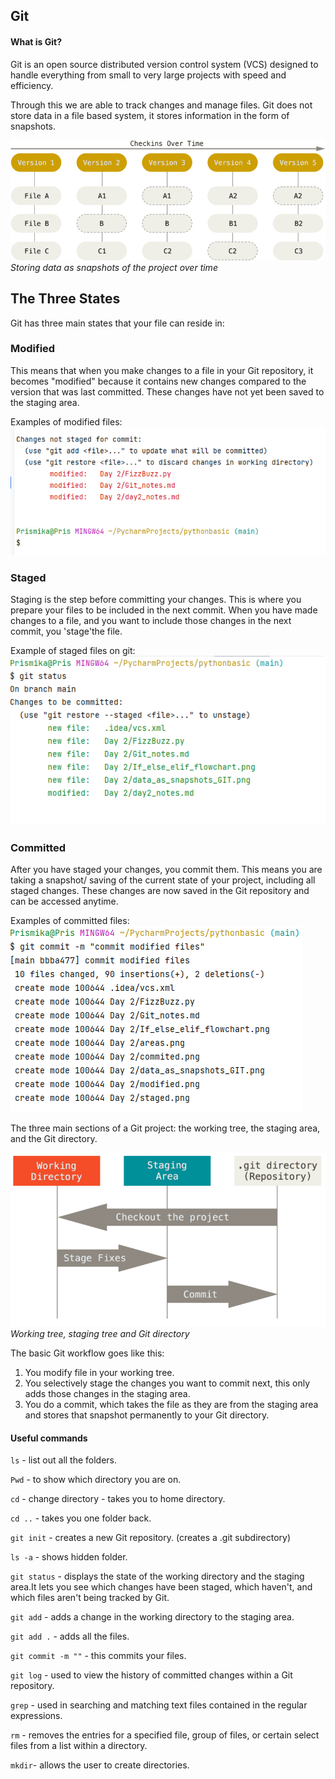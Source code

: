 ## Git 

#### What is Git?
Git is an open source distributed version control system (VCS) designed to handle everything from small to very large projects with speed and efficiency. 
<br> 

Through this we are able to track changes and manage files. Git does not store data in a file based system, it stores information in the form of snapshots.
<br>

![](data_as_snapshots_GIT.png)
<br>_Storing data as snapshots of the project over time_

## The Three States 
Git has three main states that your file can reside in: 

### **Modified**

This means that when you make changes to a file in your Git repository, it becomes "modified" because it contains new changes compared to the version that was last committed. These changes have not yet been saved to the staging area.
<br>

Examples of modified files:
![](modified.png)

### **Staged**

Staging is the step before committing your changes. This is where you prepare your files to be included in the next commit. When you have made changes to a file, and you want to include those changes in the next commit, you 'stage'the file. 
<br>

Example of staged files on git:
![](staged.png)


### **Committed** 

After you have staged your changes, you commit them. This means you are taking a snapshot/ saving of the current state of your project, including all staged changes. These changes are now saved in the Git repository and can be accessed anytime. 
<br> 

Examples of committed files:
![](commited.png)


The three main sections of a Git project: the working tree, the staging area, and the Git directory. 
<br>

![](areas.png)
<br> 
_Working tree, staging tree and Git directory_ 

The basic Git workflow goes like this: 
1. You modify file in your working tree. 
2. You selectively stage the changes you want to commit next, this only adds those changes in the staging area. 
3. You do a commit, which takes the file as they are from the staging area and stores that snapshot permanently to your Git directory. 

#### Useful commands 
`ls` - list out all the folders.

`Pwd` - to show which directory you are on. 

`cd` - change directory - takes you to home directory.

`cd ..` - takes you one folder back.

`git init` - creates a new Git repository. (creates a .git subdirectory)

`ls -a` - shows hidden folder. 

`git status` - displays the state of the working directory and the staging area.It lets you see which changes have been staged, which haven't, and which files aren't being tracked by Git. 

`git add` - adds a change in the working directory to the staging area. 

`git add .` - adds all the files.

`git commit -m ""` - this commits your files. 

`git log` - used to view the history of committed changes within a Git repository.

`grep` -  used in searching and matching text files contained in the regular expressions.

`rm` -  removes the entries for a specified file, group of files, or certain select files from a list within a directory.

`mkdir`- allows the user to create directories.


